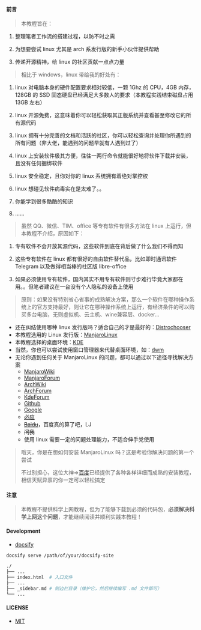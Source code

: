 #### 前言

> 本教程旨在：

1. 整理笔者工作流的搭建过程，以防不时之需

2. 为想要尝试 linux 尤其是 arch 系发行版的新手小伙伴提供帮助

3. 传递开源精神，给 linux 的社区贡献一点点力量

> 相比于 windows，linux 带给我的好处有：

1. linux 对电脑本身的硬件配置要求相对较低，一颗 1Ghz 的 CPU，4GB 内存，128GB 的 SSD 固态硬盘已经满足大多数人的要求（本教程实践结束磁盘占用 13GB 左右）

2. linux 开源免费，这意味着你可以轻松获取其正版系统并查看甚至修改它的所有源代码

3. linux 拥有十分完善的文档和活跃的社区，你可以轻松查询并处理你所遇到的所有问题（非大佬，能遇到的问题早就有人遇到过了）

4. linux 上安装软件极其方便，往往一两行命令就能很好地将软件下载并安装，且没有任何捆绑软件

5. linux 安全稳定，且你对你的 linux 系统拥有着绝对掌控权

6. linux 想碰见软件病毒实在是太难了。。

7. 你能学到很多酷酷的知识

8. ……

> 虽然 QQ、微信、TIM、office 等专有软件有很多方法在 linux 上运行，但本教程不介绍，原因如下：

1. 专有软件不会开放其源代码，这些软件到底在背后做了什么我们不得而知

2. 这些专有软件在 linux 都有很好的自由软件替代品，比如即时通讯软件 Telegram 以及做得相当棒的社区版 libre-office

3. 如果必须使用专有软件，国内其实不用专有软件则寸步难行毕竟大家都在用。。但笔者建议在一台没有个人隐私的设备上使用

> 原则：如果没有特别省心省事的成熟解决方案，那么一个软件在哪种操作系统上的官方支持最好，则让它在哪种操作系统上运行，有经济条件的可以购买多台电脑，无则虚拟机、云主机、wine兼容层、docker...

- 还在纠结使用哪种 linux 发行版吗？适合自己的才是最好的：[Distrochooser](https://distrochooser.de/)
- 本教程选用的 Linux 发行版：[ManjaroLinux](https://manjaro.org/)
- 本教程选择的桌面环境：[KDE](https://kde.org/)
- 当然，你也可以尝试使用窗口管理器来代替桌面环境，如：[dwm](http://dwm.suckless.org/)
- 无论你遇到任何关于 ManjaroLinux 的问题，都可以通过以下途径寻找解决方案
  - [ManjaroWiki](https://wiki.manjaro.org/index.php/Main_Page)
  - [ManjaroForum](https://forum.manjaro.org/)
  - [ArchWiki](https://wiki.archlinux.org/)
  - [ArchForum](https://bbs.archlinux.org/)
  - [KdeForum](https://forum.kde.org/)
  - [Github](https://github.com/)
  - [Google](https://www.google.com/)
  - [必应](https://www.bing.com/)
  - ~~[Baidu](https://www.baidu.com/)~~，百度真的算了吧，LJ
  - ~~问我~~
  - 使用 linux 需要一定的问题处理能力，不适合伸手党使用

> 哦天，你是在想如何安装 ManjaroLinux 吗？这是考验你解决问题的第一个尝试
>
> 不过别担心，这位大神=>[百度](https:///www.baidu.com/)已经提供了各种各样详细而成熟的安装教程，相信天赋异禀的你一定可以轻松搞定

#### 注意

> 本教程不提供科学上网教程，但为了能够下载到必须的代码包，**必须解决科学上网这个问题**，才能继续阅读并顺利实践本教程！

#### Development

- [docsify](https://docsify.js.org/#/)

```bash
docsify serve /path/of/your/docsify-site
```

```bash
./
├── ...
├── index.html  # 入口文件
├── ...
├── _sidebar.md # 侧边栏目录（维护它，然后继续编写 .md 文件即可）
└── ...
```

#### LICENSE

- [MIT](https://github.com/Brannua/manjaro-tutorial/blob/master/LICENSE)
